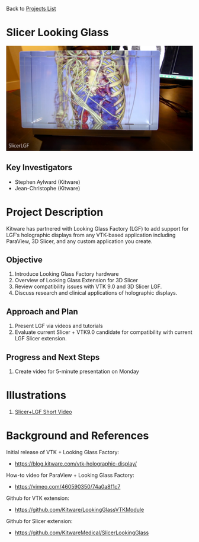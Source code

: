 Back to [Projects List](../../README.md#ProjectsList)

# Slicer Looking Glass

![](SlicerLGF.png)

## Key Investigators

- Stephen Aylward (Kitware)
- Jean-Christophe (Kitware)

# Project Description

Kitware has partnered with Looking Glass Factory (LGF) to add support for LGF’s holographic displays from any VTK-based application including ParaView, 3D Slicer, and any custom application you create.

## Objective

1. Introduce Looking Glass Factory hardware
1. Overview of Looking Glass Extension for 3D Slicer
1. Review compatibility issues with VTK 9.0 and 3D Slicer LGF.
1. Discuss research and clinical applications of holographic displays.

## Approach and Plan

1. Present LGF via videos and tutorials
1. Evaluate current Slicer + VTK9.0 candidate for compatibility with current LGF Slicer extension.

## Progress and Next Steps

<!-- Update this section as you make progress, describing of what you have ACTUALLY DONE. If there are specific steps that you could not complete then you can describe them here, too. -->

1. Create video for 5-minute presentation on Monday

# Illustrations

1. [Slicer+LGF Short Video](https://youtu.be/7-ROJ6awzqk)

# Background and References

Initial release of VTK + Looking Glass Factory:
* https://blog.kitware.com/vtk-holographic-display/

How-to video for ParaView + Looking Glass Factory:
* https://vimeo.com/460590350/74a0a8f1c7

Github for VTK extension:
* https://github.com/Kitware/LookingGlassVTKModule

Github for Slicer extension:
* https://github.com/KitwareMedical/SlicerLookingGlass

